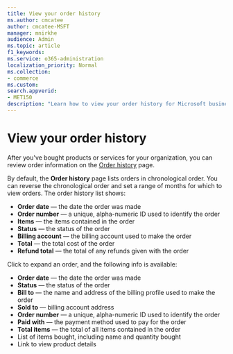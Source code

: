 ```yaml
---
title: View your order history
ms.author: cmcatee
author: cmcatee-MSFT
manager: mnirkhe
audience: Admin
ms.topic: article
f1_keywords:
ms.service: o365-administration
localization_priority: Normal
ms.collection:
- commerce
ms.custom:
search.appverid:
- MET150
description: "Learn how to view your order history for Microsoft business products."
---
```


# View your order history

After you've bought products or services for your organization, you can review order information on the <a href="https://go.microsoft.com/fwlink/p/?linkid=2109257" target="_blank">Order history</a> page.

By default, the **Order history** page lists orders in chronological order. You can reverse the chronological order and set a range of months for which to view orders. The order history list shows:

- **Order date** &mdash; the date the order was made
- **Order number** &mdash; a unique, alpha-numeric ID used to identify the order
- **Items** &mdash; the items contained in the order
- **Status** &mdash; the status of the order
- **Billing account** &mdash; the billing account used to make the order
- **Total** &mdash; the total cost of the order
- **Refund total** &mdash; the total of any refunds given with the order

Click to expand an order, and the following info is available:
- **Order date** &mdash; the date the order was made
- **Status** &mdash; the status of the order
- **Bill to** &mdash; the name and address of the billing profile used to make the order
- **Sold to** &mdash; billing account address
- **Order number** &mdash; a unique, alpha-numeric ID used to identify the order
- **Paid with** &mdash; the payment method used to pay for the order
- **Total items** &mdash; the total of all items contained in the order
- List of items bought, including name and quantity bought
- Link to view product details
